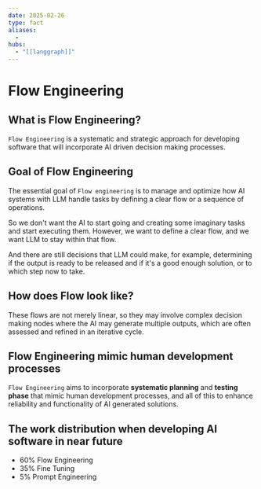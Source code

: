 ```yaml
---
date: 2025-02-26
type: fact
aliases:
  -
hubs:
  - "[[langgraph]]"
---
```


# Flow Engineering


## What is Flow Engineering?

`Flow Engineering` is a systematic and strategic approach for developing software that will incorporate AI driven decision making processes.


## Goal of Flow Engineering

The essential goal of `Flow engineering` is to manage and optimize how AI systems with LLM handle tasks by defining a clear flow or a sequence of operations.

So we don't want the AI to start going and creating some imaginary tasks and start executing them. However, we want to define a clear flow, and we want LLM to stay within that flow.

And there are still decisions that LLM could make, for example, determining if the output is ready to be released and if it's a good enough solution, or to which step now to take.


## How does Flow look like?

These flows are not merely linear, so they may involve complex decision making nodes where the AI may generate multiple outputs, which are often assessed and refined in an iterative cycle.


## Flow Engineering mimic human development processes

`Flow Engineering` aims to incorporate **systematic planning** and **testing phase** that mimic human development processes, and all of this to enhance reliability and functionality of AI generated solutions.


## The work distribution when developing AI software in near future

- 60% Flow Engineering
- 35% Fine Tuning
- 5% Prompt Engineering
